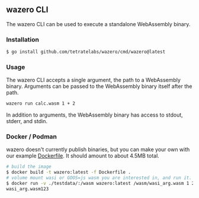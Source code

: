 ## wazero CLI

The wazero CLI can be used to execute a standalone WebAssembly binary.

### Installation

```bash
$ go install github.com/tetratelabs/wazero/cmd/wazero@latest
```

### Usage

The wazero CLI accepts a single argument, the path to a WebAssembly binary.
Arguments can be passed to the WebAssembly binary itself after the path.

```bash
wazero run calc.wasm 1 + 2
```

In addition to arguments, the WebAssembly binary has access to stdout, stderr,
and stdin.


### Docker / Podman

wazero doesn't currently publish binaries, but you can make your own with our
example [Dockerfile](Dockerfile). It should amount to about 4.5MB total.

```bash
# build the image
$ docker build -t wazero:latest -f Dockerfile .
# volume mount wasi or GOOS=js wasm you are interested in, and run it.
$ docker run -v ./testdata/:/wasm wazero:latest /wasm/wasi_arg.wasm 1 2 3
wasi_arg.wasm123
```
